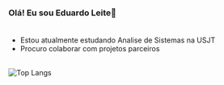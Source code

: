 ### Olá! Eu sou Eduardo Leite👋<br> <br>
- Estou atualmente estudando Analise de Sistemas na USJT
- Procuro colaborar com projetos parceiros <br> <br>

![Top Langs](https://github-readme-stats.vercel.app/api/top-langs/?username=Edbussl&layout=pie&theme=graywhite)
